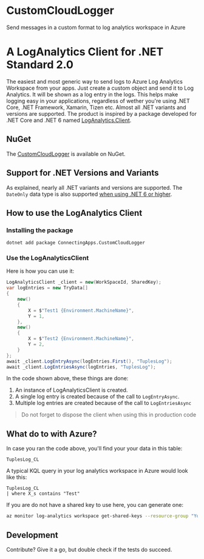 # CustomCloudLogger
Send messages in a custom format to log analytics workspace in Azure


# A LogAnalytics Client for .NET Standard 2.0

The easiest and most generic way to send logs to Azure Log Analytics Workspace from your apps.
Just create a custom object and send it to Log Analytics. It will be shown as a log entry in the logs. This helps make logging easy in your applications, regardless of wether you're using .NET Core, .NET Framework, Xamarin, Tizen etc. Almost all .NET variants and versions are supported. The product is inspired by a package developed for .NET Core and .NET 6 named [LogAnalytics.Client](https://www.nuget.org/packages/loganalytics.client).


## NuGet

The [CustomCloudLogger](https://www.nuget.org/packages/ConnectingApps.CustomCloudLogger/1.0.0-initial) is available on NuGet.

## Support for .NET Versions and Variants
As explained, nearly all .NET variants and versions are supported. The `DateOnly` data type is also supported [when using .NET 6 or higher](https://devblogs.microsoft.com/dotnet/date-time-and-time-zone-enhancements-in-net-6/).


## How to use the LogAnalytics Client

### Installing the package

```
dotnet add package ConnectingApps.CustomCloudLogger
```

### Use the LogAnalyticsClient

Here is how you can use it:

```csharp
LogAnalyticsClient _client = new(WorkSpaceId, SharedKey);
var logEntries = new TryData[]
{
    new()
    {
        X = $"Test1 {Environment.MachineName}",
        Y = 1,
    },
    new()
    {
        X = $"Test2 {Environment.MachineName}",
        Y = 2,
    }
};
await _client.LogEntryAsync(logEntries.First(), "TuplesLog");
await _client.LogEntriesAsync(logEntries, "TuplesLog");
```

In the code shown above, these things are done:
1. An instance of LogAnalyticsClient is created.
1. A single log entry is created because of the call to `LogEntryAsync`.
1. Multiple log entries are created because of the call to `LogEntriesAsync`

> Do not forget to dispose the client when using this in production code

## What do to with Azure?
In case you ran the code above, you'll find your your data in this table:

`TuplesLog_CL`

A typical KQL query in your log analytics workspace in Azure would look like this:

```KQL
TuplesLog_CL
| where X_s contains "Test"
```

If you are do not have a shared key to use here, you can generate one:

```bash
az monitor log-analytics workspace get-shared-keys --resource-group "YourResourceGroupName" --workspace-name "YourWorkspaceName"
```

## Development 

Contribute? Give it a go, but double check if the tests do succeed.
